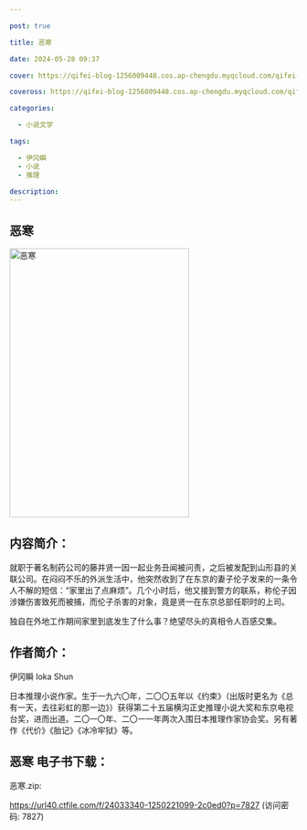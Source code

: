 ```yaml
---

post: true

title: 恶寒

date: 2024-05-28 09:37

cover: https://qifei-blog-1256009448.cos.ap-chengdu.myqcloud.com/qifei-blog/65f7f28d9f345e8d03f55ac5.jpg

coveross: https://qifei-blog-1256009448.cos.ap-chengdu.myqcloud.com/qifei-blog/65f7f28d9f345e8d03f55ac5.jpg

categories:

  - 小说文学

tags:

  - 伊冈瞬
  - 小说
  - 推理

description:
---
```


## 恶寒
<img alt=" 恶寒" class="aligncenter loading" data-was-processed="true" decoding="async" fetchpriority="high" height="471" src="https://qifei-blog-1256009448.cos.ap-chengdu.myqcloud.com/qifei-blog/65f7f28d9f345e8d03f55ac5.jpg " style="cursor: zoom-in;" width="314"/>

## 内容简介：

就职于著名制药公司的藤井贤一因一起业务丑闻被问责，之后被发配到山形县的关联公司。在闷闷不乐的外派生活中，他突然收到了在东京的妻子伦子发来的一条令人不解的短信：“家里出了点麻烦”。几个小时后，他又接到警方的联系，称伦子因涉嫌伤害致死而被捕，而伦子杀害的对象，竟是贤一在东京总部任职时的上司。

独自在外地工作期间家里到底发生了什么事？绝望尽头的真相令人百感交集。

## 作者简介：

伊冈瞬 Ioka Shun

日本推理小说作家。生于一九六〇年，二〇〇五年以《约束》（出版时更名为《总有一天，去往彩虹的那一边》）获得第二十五届横沟正史推理小说大奖和东京电视台奖，进而出道。二〇一〇年、二〇一一年两次入围日本推理作家协会奖。另有著作《代价》《胎记》《冰冷牢狱》等。

## 恶寒 电子书下载：



恶寒.zip: 

https://url40.ctfile.com/f/24033340-1250221099-2c0ed0?p=7827 (访问密码: 7827)
